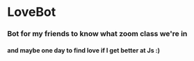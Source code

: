# LoveBot
### Bot for my friends to know what zoom class we're in 
#### and maybe one day to find love if I get better at Js :)
